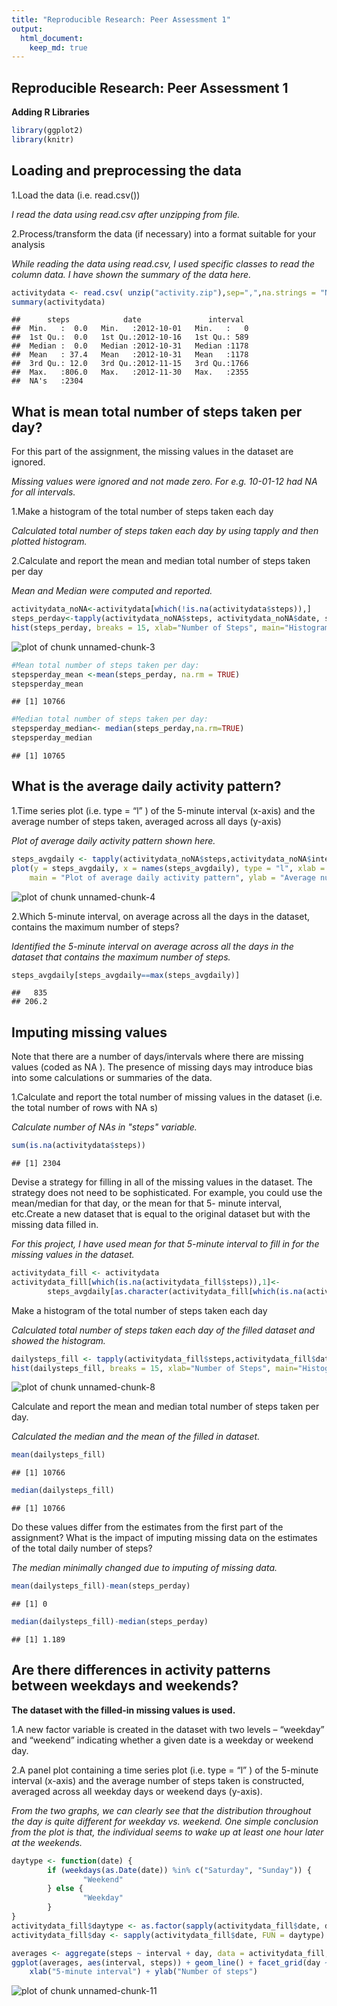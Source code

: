 ```yaml
---
title: "Reproducible Research: Peer Assessment 1"
output: 
  html_document:
    keep_md: true
---
```

## Reproducible Research: Peer Assessment 1

**Adding R Libraries**

```r
library(ggplot2)
library(knitr)
```

## Loading and preprocessing the data
1.Load the data (i.e. read.csv())    

*I read the data using read.csv after unzipping from file.*

2.Process/transform the data (if necessary) into a format suitable for your analysis

*While reading the data using read.csv, I used specific classes to read the column data. I have shown the summary of the data here.*

```r
activitydata <- read.csv( unzip("activity.zip"),sep=",",na.strings = "NA",colClasses =c("numeric","Date","numeric"))
summary(activitydata)
```

```
##      steps            date               interval   
##  Min.   :  0.0   Min.   :2012-10-01   Min.   :   0  
##  1st Qu.:  0.0   1st Qu.:2012-10-16   1st Qu.: 589  
##  Median :  0.0   Median :2012-10-31   Median :1178  
##  Mean   : 37.4   Mean   :2012-10-31   Mean   :1178  
##  3rd Qu.: 12.0   3rd Qu.:2012-11-15   3rd Qu.:1766  
##  Max.   :806.0   Max.   :2012-11-30   Max.   :2355  
##  NA's   :2304
```
## What is mean total number of steps taken per day?
For this part of the assignment, the missing values in the dataset are ignored. 

*Missing values were ignored and not made zero. For e.g. 10-01-12 had NA for all intervals.*

1.Make a histogram of the total number of steps taken each day 

*Calculated total number of steps taken each day by using tapply and then plotted histogram.*

2.Calculate and report the mean and median total number of steps taken per day

*Mean and Median were computed and reported.*

```r
activitydata_noNA<-activitydata[which(!is.na(activitydata$steps)),]
steps_perday<-tapply(activitydata_noNA$steps, activitydata_noNA$date, sum)
hist(steps_perday, breaks = 15, xlab="Number of Steps", main="Histogram of the total number of steps taken each day")
```

![plot of chunk unnamed-chunk-3](figure/unnamed-chunk-3.png) 

```r
#Mean total number of steps taken per day:
stepsperday_mean <-mean(steps_perday, na.rm = TRUE)
stepsperday_mean
```

```
## [1] 10766
```

```r
#Median total number of steps taken per day:
stepsperday_median<- median(steps_perday,na.rm=TRUE)
stepsperday_median
```

```
## [1] 10765
```

## What is the average daily activity pattern?
1.Time series plot (i.e. type = “l” ) of the 5-minute interval (x-axis) and the average number of steps taken, averaged across all days (y-axis)

*Plot of average daily activity pattern shown here.*

```r
steps_avgdaily <- tapply(activitydata_noNA$steps,activitydata_noNA$interval,mean)
plot(y = steps_avgdaily, x = names(steps_avgdaily), type = "l", xlab = "5-Minute-Interval", 
    main = "Plot of average daily activity pattern", ylab = "Average number of steps (averaged across all days)")
```

![plot of chunk unnamed-chunk-4](figure/unnamed-chunk-4.png) 

2.Which 5-minute interval, on average across all the days in the dataset, contains the maximum number of steps?

*Identified the 5-minute interval on average across all the days in the dataset that contains the maximum number of steps.*

```r
steps_avgdaily[steps_avgdaily==max(steps_avgdaily)]
```

```
##   835 
## 206.2
```

## Imputing missing values

Note that there are a number of days/intervals where there are missing values (coded as NA ). The presence of missing days may introduce bias into some calculations or summaries of the data. 

1.Calculate and report the total number of missing values in the dataset (i.e. the total number of rows with NA s)

*Calculate number of NAs in "steps" variable.*


```r
sum(is.na(activitydata$steps))
```

```
## [1] 2304
```

Devise a strategy for filling in all of the missing values in the dataset. The strategy does not need to be sophisticated. For example, you could use the mean/median for that day, or the mean for that 5- minute interval, etc.Create a new dataset that is equal to the original dataset but with the missing data filled in.

*For this project, I have used mean for that 5-minute interval to fill in for the missing values in the dataset.*


```r
activitydata_fill <- activitydata
activitydata_fill[which(is.na(activitydata_fill$steps)),1]<-
        steps_avgdaily[as.character(activitydata_fill[which(is.na(activitydata_fill$steps)),3])]
```

Make a histogram of the total number of steps taken each day

*Calculated total number of steps taken each day of the filled dataset and showed the histogram.*


```r
dailysteps_fill <- tapply(activitydata_fill$steps,activitydata_fill$date,function(x) sum(x,na.rm=TRUE))
hist(dailysteps_fill, breaks = 15, xlab="Number of Steps", main="Histogram of the total number of steps taken each day (filled dataset)")
```

![plot of chunk unnamed-chunk-8](figure/unnamed-chunk-8.png) 

Calculate and report the mean and median total number of steps taken per day. 

*Calculated the median and the mean of the filled in dataset.*


```r
mean(dailysteps_fill)
```

```
## [1] 10766
```

```r
median(dailysteps_fill)
```

```
## [1] 10766
```

Do these values differ from the estimates from the first part of the assignment? What is the impact of imputing missing data on the estimates of the total daily number of steps?

*The median minimally changed due to imputing of missing data.*


```r
mean(dailysteps_fill)-mean(steps_perday)
```

```
## [1] 0
```

```r
median(dailysteps_fill)-median(steps_perday)
```

```
## [1] 1.189
```

## Are there differences in activity patterns between weekdays and weekends?

**The dataset with the filled-in missing values is used.**

1.A new factor variable is created in the dataset with two levels – “weekday” and “weekend” indicating whether a given date is a weekday or weekend day. 

2.A panel plot containing a time series plot (i.e. type = “l” ) of the 5-minute interval (x-axis) and the average number of steps taken is constructed, averaged across all weekday days or weekend days (y-axis).

*From the two graphs, we can clearly see that the distribution throughout the day is quite different for weekday vs. weekend. One simple conclusion from the plot is that, the individual seems to wake up at least one hour later at the weekends.*


```r
daytype <- function(date) {
        if (weekdays(as.Date(date)) %in% c("Saturday", "Sunday")) {
                "Weekend"
        } else {
                "Weekday"
        }
}
activitydata_fill$daytype <- as.factor(sapply(activitydata_fill$date, daytype))
activitydata_fill$day <- sapply(activitydata_fill$date, FUN = daytype)

averages <- aggregate(steps ~ interval + day, data = activitydata_fill, mean)
ggplot(averages, aes(interval, steps)) + geom_line() + facet_grid(day ~ .) + 
    xlab("5-minute interval") + ylab("Number of steps")
```

![plot of chunk unnamed-chunk-11](figure/unnamed-chunk-11.png) 
